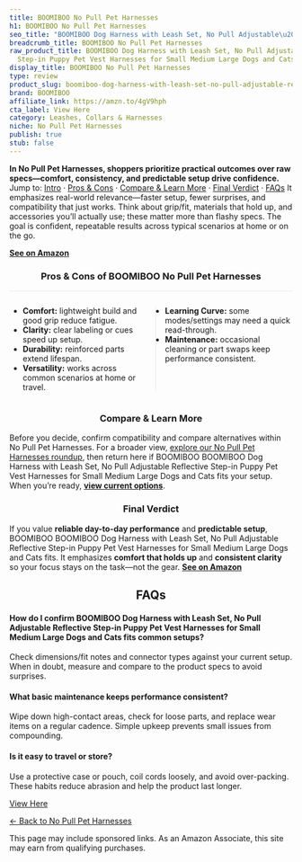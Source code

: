 ```yaml
---
title: BOOMIBOO No Pull Pet Harnesses
h1: BOOMIBOO No Pull Pet Harnesses
seo_title: "BOOMIBOO Dog Harness with Leash Set, No Pull Adjustable\u2026"
breadcrumb_title: BOOMIBOO No Pull Pet Harnesses
raw_product_title: BOOMIBOO Dog Harness with Leash Set, No Pull Adjustable Reflective
  Step-in Puppy Pet Vest Harnesses for Small Medium Large Dogs and Cats
display_title: BOOMIBOO No Pull Pet Harnesses
type: review
product_slug: boomiboo-dog-harness-with-leash-set-no-pull-adjustable-reflective-step-85ce33c2
brand: BOOMIBOO
affiliate_link: https://amzn.to/4gV9hph
cta_label: View Here
category: Leashes, Collars & Harnesses
niche: No Pull Pet Harnesses
publish: true
stub: false
---
```


<div id="intro" class="full-width"><p><strong>In No Pull Pet Harnesses, shoppers prioritize practical outcomes over raw specs&mdash;comfort, consistency, and predictable setup drive confidence.</strong> Jump to: <a href="#intro">Intro</a> · <a href="#pros-cons">Pros &amp; Cons</a> · <a href="#compare-more">Compare &amp; Learn More</a> · <a href="#verdict">Final Verdict</a> · <a href="#faqs">FAQs</a> It emphasizes real-world relevance&mdash;faster setup, fewer surprises, and compatibility that just works. Think about grip/fit, materials that hold up, and accessories you’ll actually use; these matter more than flashy specs. The goal is confident, repeatable results across typical scenarios at home or on the go.</p><p><a href="https://amzn.to/4gV9hph" rel="nofollow sponsored noopener" target="_blank"><strong>See on Amazon</strong></a></p></div>
<h3 id="pros-cons" style="text-align:center;">Pros &amp; Cons of BOOMIBOO No Pull Pet Harnesses</h3>
<div class="pc-grid" style="display:grid;grid-template-columns:1fr 1fr;gap:16px;border-top:1px solid #e5e7eb;padding-top:12px;">
  <ul>
    <li><strong>Comfort:</strong> lightweight build and good grip reduce fatigue.</li>
    <li><strong>Clarity:</strong> clear labeling or cues speed up setup.</li>
    <li><strong>Durability:</strong> reinforced parts extend lifespan.</li>
    <li><strong>Versatility:</strong> works across common scenarios at home or travel.</li>
  </ul>
  <ul style="border-left:1px solid #e5e7eb;padding-left:16px;">
    <li><strong>Learning Curve:</strong> some modes/settings may need a quick read-through.</li>
    <li><strong>Maintenance:</strong> occasional cleaning or part swaps keep performance consistent.</li>
  </ul>
</div>


<h3 id="compare-more" style="text-align:center;">Compare &amp; Learn More</h3>
<p>Before you decide, confirm compatibility and compare alternatives within No Pull Pet Harnesses. For a broader view, <a href="#">explore our No Pull Pet Harnesses roundup</a>, then return here if BOOMIBOO BOOMIBOO Dog Harness with Leash Set, No Pull Adjustable Reflective Step-in Puppy Pet Vest Harnesses for Small Medium Large Dogs and Cats fits your setup. When you’re ready, <a href="https://amzn.to/4gV9hph" rel="nofollow sponsored noopener" target="_blank"><strong>view current options</strong></a>.</p>

<h3 id="verdict" style="text-align:center;">Final Verdict</h3>
<p>If you value <strong>reliable day-to-day performance</strong> and <strong>predictable setup</strong>, BOOMIBOO BOOMIBOO Dog Harness with Leash Set, No Pull Adjustable Reflective Step-in Puppy Pet Vest Harnesses for Small Medium Large Dogs and Cats fits. It emphasizes <strong>comfort that holds up</strong> and <strong>consistent clarity</strong> so your focus stays on the task&mdash;not the gear. <a href="https://amzn.to/4gV9hph" rel="nofollow sponsored noopener" target="_blank"><strong>See on Amazon</strong></a></p>

<h2 id="faqs" style="text-align:center;">FAQs</h2>
<h4><strong>How do I confirm BOOMIBOO Dog Harness with Leash Set, No Pull Adjustable Reflective Step-in Puppy Pet Vest Harnesses for Small Medium Large Dogs and Cats fits common setups?</strong></h4>
<p>Check dimensions/fit notes and connector types against your current setup. When in doubt, measure and compare to the product specs to avoid surprises.</p>
<h4><strong>What basic maintenance keeps performance consistent?</strong></h4>
<p>Wipe down high-contact areas, check for loose parts, and replace wear items on a regular cadence. Simple upkeep prevents small issues from compounding.</p>
<h4><strong>Is it easy to travel or store?</strong></h4>
<p>Use a protective case or pouch, coil cords loosely, and avoid over-packing. These habits reduce abrasion and help the product last longer.</p>

<p><a class="btn" href="https://amzn.to/4gV9hph" target="_blank" rel="nofollow sponsored noopener">View Here</a></p>
<p><a href="/roundups/leashes-collars-harnesses/no-pull-pet-harnesses/">← Back to No Pull Pet Harnesses</a></p>
<aside class="disclosure">This page may include sponsored links. As an Amazon Associate, this site may earn from qualifying purchases.</aside>
